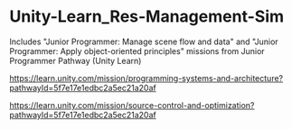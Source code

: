 # Unity-Learn_Res-Management-Sim

 Includes "Junior Programmer: Manage scene flow and data" and "Junior Programmer: Apply object-oriented principles" missions from Junior Programmer Pathway (Unity Learn)

 https://learn.unity.com/mission/programming-systems-and-architecture?pathwayId=5f7e17e1edbc2a5ec21a20af

 https://learn.unity.com/mission/source-control-and-optimization?pathwayId=5f7e17e1edbc2a5ec21a20af
